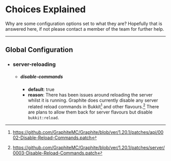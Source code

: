 # Choices Explained
Why are some configuration options set to what they are? Hopefully that is answered here, if not please contact a member of the team for further help.
___
## Global Configuration
* ### server-reloading
    * ##### disable-commands
        - **default**: true
        - **reason**: There has been issues around reloading the server whilst it is running. 
      Graphite does currently disable any server related reload commands in Bukkit[^1] and other flavours.[^2]
      There are plans to allow them back for server flavours but disable `bukkit:reload`.

[^1]: https://github.com/GraphiteMC/Graphite/blob/ver/1.20.1/patches/api/0002-Disable-Reload-Commands.patch
[^2]: https://github.com/GraphiteMC/Graphite/blob/ver/1.20.1/patches/server/0003-Disable-Reload-Commands.patch
